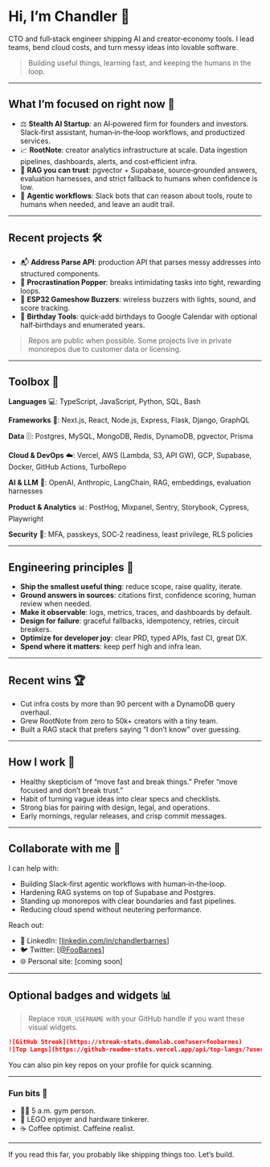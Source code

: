 # Hi, I’m Chandler 👋

CTO and full‑stack engineer shipping AI and creator‑economy tools. I lead teams, bend cloud costs, and turn messy ideas into lovable software.

> Building useful things, learning fast, and keeping the humans in the loop.

---

## What I’m focused on right now 🎯

* ⚖️ **Stealth AI Startup**: an AI‑powered firm for founders and investors. Slack‑first assistant, human‑in‑the‑loop workflows, and productized services.
* 📈 **RootNote**: creator analytics infrastructure at scale. Data ingestion pipelines, dashboards, alerts, and cost‑efficient infra.
* 🔎 **RAG you can trust**: pgvector + Supabase, source‑grounded answers, evaluation harnesses, and strict fallback to humans when confidence is low.
* 🤖 **Agentic workflows**: Slack bots that can reason about tools, route to humans when needed, and leave an audit trail.

---

## Recent projects 🛠️

* 📬 **Address Parse API**: production API that parses messy addresses into structured components.
* 🎯 **Procrastination Popper**: breaks intimidating tasks into tight, rewarding loops.
* 🔔 **ESP32 Gameshow Buzzers**: wireless buzzers with lights, sound, and score tracking.
* 🎂 **Birthday Tools**: quick‑add birthdays to Google Calendar with optional half‑birthdays and enumerated years.

> Repos are public when possible. Some projects live in private monorepos due to customer data or licensing.

---

## Toolbox 🧰

**Languages** 💻: TypeScript, JavaScript, Python, SQL, Bash

**Frameworks** 🧱: Next.js, React, Node.js, Express, Flask, Django, GraphQL

**Data** 🗄️: Postgres, MySQL, MongoDB, Redis, DynamoDB, pgvector, Prisma

**Cloud & DevOps** ☁️: Vercel, AWS (Lambda, S3, API GW), GCP, Supabase, Docker, GitHub Actions, TurboRepo

**AI & LLM** 🤖: OpenAI, Anthropic, LangChain, RAG, embeddings, evaluation harnesses

**Product & Analytics** 📊: PostHog, Mixpanel, Sentry, Storybook, Cypress, Playwright

**Security** 🔐: MFA, passkeys, SOC‑2 readiness, least privilege, RLS policies

---

## Engineering principles 📐

* **Ship the smallest useful thing**: reduce scope, raise quality, iterate.
* **Ground answers in sources**: citations first, confidence scoring, human review when needed.
* **Make it observable**: logs, metrics, traces, and dashboards by default.
* **Design for failure**: graceful fallbacks, idempotency, retries, circuit breakers.
* **Optimize for developer joy**: clear PRD, typed APIs, fast CI, great DX.
* **Spend where it matters**: keep perf high and infra lean.

---

## Recent wins 🏆

* Cut infra costs by more than 90 percent with a DynamoDB query overhaul.
* Grew RootNote from zero to 50k+ creators with a tiny team.
* Built a RAG stack that prefers saying “I don’t know” over guessing.
<!--
---

## Writing ✍️

Occasional essays on AI product design, automation, and engineering leadership.

* 
* The difference between a bot and a teammate
* How to evaluate your RAG system without guessing

*(Links coming soon.)*
-->
---

## How I work 🧠

* Healthy skepticism of “move fast and break things.” Prefer “move focused and don’t break trust.”
* Habit of turning vague ideas into clear specs and checklists.
* Strong bias for pairing with design, legal, and operations.
* Early mornings, regular releases, and crisp commit messages.

---

## Collaborate with me 🤝

I can help with:

* Building Slack‑first agentic workflows with human‑in‑the‑loop.
* Hardening RAG systems on top of Supabase and Postgres.
* Standing up monorepos with clear boundaries and fast pipelines.
* Reducing cloud spend without neutering performance.

Reach out:

<!-- * 📧 Email: \[your\@email] -->
* 🔗 LinkedIn: \[[linkedin.com/in/chandlerbarnes](https://www.linkedin.com/in/chandlerbarnes/)]
* 🐦 Twitter: \[[@FooBarnes](https://x.com/FooBarnes)]
* 🌐 Personal site: \[coming soon]

---

## Optional badges and widgets 📊

> Replace `YOUR_USERNAME` with your GitHub handle if you want these visual widgets.

```md
![GitHub Streak](https://streak-stats.demolab.com?user=foobarnes)
![Top Langs](https://github-readme-stats.vercel.app/api/top-langs/?username=foobarnes&layout=compact)
```

You can also pin key repos on your profile for quick scanning.

---

### Fun bits 🎉

* 🏋️‍♂️ 5 a.m. gym person.
* 🧱 LEGO enjoyer and hardware tinkerer.
* ☕ Coffee optimist. Caffeine realist.

---

If you read this far, you probably like shipping things too. Let’s build.
